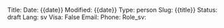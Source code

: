 Title: 
Date: {{date}}
Modified: {{date}}
Type: person
Slug: {{title}}
Status: draft
Lang: sv
Visa: False
Email: 
Phone: 
Role_sv: 